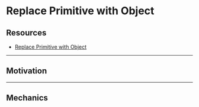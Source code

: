 # Replace Primitive with Object


## Resources

- [Replace Primitive with Object](https://memberservices.informit.com/my_account/webedition/9780135425664/html/replaceprimitivewithobject.html)


---
## Motivation




---
## Mechanics
